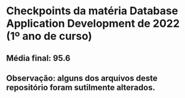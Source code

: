 # Checkpoints da matéria Database Application Development de 2022 (1º ano de curso)

## Média final: 95.6

## Observação: alguns dos arquivos deste repositório foram sutilmente alterados.